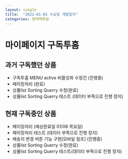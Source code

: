 ```yaml
---
layout: single
title:  "2022-01-05 수요일 개발일지"
categories: 현대백화점
---
```


# 마이페이지 구독투홈

## 과거 구독했던 상품
- 구독투홈 MENU active 비활성화 수정건 (진행중)
- 페이징처리 (완료)
- 상품list Sorting Querry 수정(완료)
- 상품list Sorting Querry 테스트 (데이터 부족으로 진행 정지)

## 현재 구독중인 상품
- 페이징처리 (예상완료일 01/06 목요일)
- 페이징처리 테스트 (데이터 부족으로 진행 정지)
- 배송지 변경 버튼 기능 구현[모바일 참조] (진행중)
- 상품list Sorting Querry 수정(완료)
- 상품list Sorting Querry 테스트(데이터 부족으로 진행 정지)